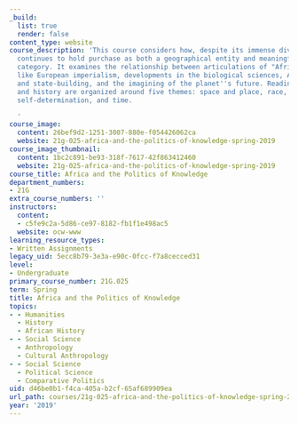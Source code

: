 ```yaml
---
_build:
  list: true
  render: false
content_type: website
course_description: 'This course considers how, despite its immense diversity, Africa
  continues to hold purchase as both a geographical entity and meaningful knowledge
  category. It examines the relationship between articulations of "Africa" and projects
  like European imperialism, developments in the biological sciences, African de-colonization
  and state-building, and the imagining of the planet''s future. Readings in anthropology
  and history are organized around five themes: space and place, race, representation,
  self-determination, and time.

  '
course_image:
  content: 26bef9d2-1251-3007-880e-f054426062ca
  website: 21g-025-africa-and-the-politics-of-knowledge-spring-2019
course_image_thumbnail:
  content: 1bc2c891-be93-318f-7617-42f863412460
  website: 21g-025-africa-and-the-politics-of-knowledge-spring-2019
course_title: Africa and the Politics of Knowledge
department_numbers:
- 21G
extra_course_numbers: ''
instructors:
  content:
  - c5fe9c2a-5d86-ce97-8182-fb1f1e498ac5
  website: ocw-www
learning_resource_types:
- Written Assignments
legacy_uid: 5ecc8b79-3e3a-e90c-0fcc-f7a8cecced31
level:
- Undergraduate
primary_course_number: 21G.025
term: Spring
title: Africa and the Politics of Knowledge
topics:
- - Humanities
  - History
  - African History
- - Social Science
  - Anthropology
  - Cultural Anthropology
- - Social Science
  - Political Science
  - Comparative Politics
uid: d46be0b1-f4ca-405a-b2cf-65af689909ea
url_path: courses/21g-025-africa-and-the-politics-of-knowledge-spring-2019
year: '2019'
---
```


